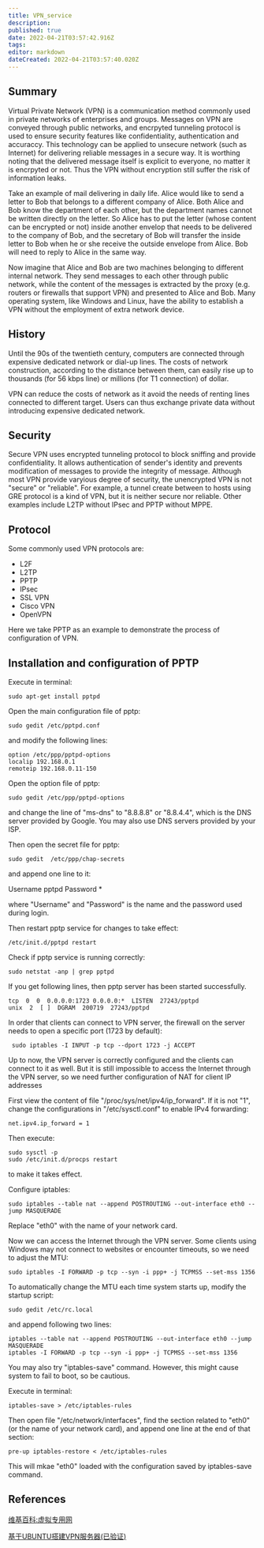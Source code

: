 ```yaml
---
title: VPN_service
description: 
published: true
date: 2022-04-21T03:57:42.916Z
tags: 
editor: markdown
dateCreated: 2022-04-21T03:57:40.020Z
---
```




## Summary

Virtual Private Network (VPN) is a communication  method commonly used in private networks of enterprises and groups. Messages on VPN are conveyed through public networks, and encrpyted tunneling protocol is used to ensure security features like confidentiality, authentication and accuraccy. This technology can be applied to unsecure network (such as Internet) for delivering reliable messages in a secure way. It is worthing noting that the delivered message itself is explicit to everyone, no matter it is encrpyted or not. Thus the VPN without encryption still suffer the risk of information leaks.

Take an example of mail delivering in daily life. Alice would like to send a letter to Bob that belongs to a different company of Alice. Both Alice and Bob know the department of each other, but the department names cannot be written directly on the letter. So Alice has to put the letter (whose content can be encrypted or not) inside another envelop that needs to be delivered to the company of Bob, and the secretary of Bob will transfer the inside letter to Bob when he or she receive the outside envelope from Alice. Bob will need to reply to Alice in the same way.

Now imagine that Alice and Bob are two machines belonging to different internal network. They send messages to each other through public network, while the content of the messages is extracted by the proxy (e.g. routers or firewalls that support VPN) and presented to Alice and Bob. Many operating system, like Windows and Linux, have the ability to establish a VPN without the employment of extra network device.

## History

Until the 90s of the twentieth century, computers are connected through expensive dedicated network or dial-up lines. The costs of network construction, according to the distance between them, can easily rise up to thousands (for 56 kbps line) or millions (for T1 connection) of dollar.

VPN can reduce the costs of network as it avoid the needs of renting lines connected to different target. Users can thus exchange private data without introducing expensive dedicated network.

## Security

Secure VPN uses encrypted tunneling protocol to block sniffing and provide confidentiality. It allows authentication of sender's identity and prevents modification of messages to provide the integrity of message. Although most VPN provide varyious degree of security, the unencrypted VPN is not "secure" or "reliable". For example, a tunnel create between to hosts using GRE protocol is a kind of VPN, but it is neither secure nor reliable. Other examples include L2TP without IPsec and PPTP without MPPE.

## Protocol

Some commonly used VPN protocols are:

- L2F
- L2TP
- PPTP
- IPsec
- SSL VPN
- Cisco VPN
- OpenVPN

Here we take PPTP as an example to demonstrate the process of configuration of VPN.

## Installation and configuration of PPTP

Execute in terminal:

    sudo apt-get install pptpd

Open the main configuration file of pptp:

    sudo gedit /etc/pptpd.conf

and modify the following lines:

    option /etc/ppp/pptpd-options
    localip 192.168.0.1
    remoteip 192.168.0.11-150

Open the option file of pptp:

    sudo gedit /etc/ppp/pptpd-options

and change the line of "ms-dns" to "8.8.8.8" or "8.8.4.4", which is the DNS server provided by Google. You may also use DNS servers provided by your ISP.

Then open the secret file for pptp:

    sudo gedit  /etc/ppp/chap-secrets

and append one line to it:

Username pptpd Password *

where "Username" and "Password" is the name and the password used during login.

Then restart pptp service for changes to take effect:

    /etc/init.d/pptpd restart

Check if pptp service is running correctly:

    sudo netstat -anp | grep pptpd

If you get following lines, then pptp server has been started successfully.

    tcp  0  0  0.0.0.0:1723 0.0.0.0:*  LISTEN  27243/pptpd
    unix  2  [ ]  DGRAM  200719  27243/pptpd

In order that clients can connect to VPN server, the firewall on the server needs to open a specific port (1723 by default):

     sudo iptables -I INPUT -p tcp --dport 1723 -j ACCEPT

Up to now, the VPN server is correctly configured and the clients can connect to it as well. But it is still impossible to access the Internet through the VPN server, so we need further configuration of NAT for client IP addresses

First view the content of file "/proc/sys/net/ipv4/ip_forward". If it is not "1", change the configurations in "/etc/sysctl.conf" to enable IPv4 forwarding:

    net.ipv4.ip_forward = 1

Then execute:

    sudo sysctl -p
    sudo /etc/init.d/procps restart

to make it takes effect.

Configure iptables:

    sudo iptables --table nat --append POSTROUTING --out-interface eth0 --jump MASQUERADE

Replace "eth0" with the name of your network card.

Now we can access the Internet through the VPN server. Some clients using Windows may not connect to websites or encounter timeouts, so we need to adjust the MTU:

    sudo iptables -I FORWARD -p tcp --syn -i ppp+ -j TCPMSS --set-mss 1356

To automatically change the MTU each time system starts up, modify the startup script:

    sudo gedit /etc/rc.local

and append following two lines:

    iptables --table nat --append POSTROUTING --out-interface eth0 --jump MASQUERADE
    iptables -I FORWARD -p tcp --syn -i ppp+ -j TCPMSS --set-mss 1356

You may also try "iptables-save" command. However, this might cause system to fail to boot, so be cautious.

Execute in terminal:

    iptables-save > /etc/iptables-rules

Then open file "/etc/network/interfaces", find the section related to "eth0" (or the name of your network card), and append one line at the end of that section:

    pre-up iptables-restore < /etc/iptables-rules

This will mkae "eth0" loaded with the configuration saved by iptables-save command.

## References

[维基百科:虚拟专用网](http://zh.wikipedia.org/wiki/%E8%99%9B%E6%93%AC%E7%A7%81%E4%BA%BA%E7%B6%B2%E8%B7%AF)

[基于UBUNTU搭建VPN服务器(已验证)](http://blog.warmcolor.net/2013/06/21/%E5%9F%BA%E4%BA%8Eubuntu%E6%90%AD%E5%BB%BAvpn%E6%9C%8D%E5%8A%A1%E5%99%A8%E5%B7%B2%E9%AA%8C%E8%AF%81/)